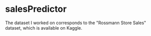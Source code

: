 # salesPredictor
The dataset I worked on corresponds to the "Rossmann Store Sales" dataset, which is available on Kaggle.




 
